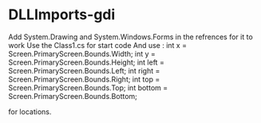 # DLLImports-gdi
Add System.Drawing and System.Windows.Forms in the refrences for it to work
Use the Class1.cs for start code
And use : 
            int x = Screen.PrimaryScreen.Bounds.Width;
            int y = Screen.PrimaryScreen.Bounds.Height;
            int left = Screen.PrimaryScreen.Bounds.Left;
            int right = Screen.PrimaryScreen.Bounds.Right;
            int top = Screen.PrimaryScreen.Bounds.Top;
            int bottom = Screen.PrimaryScreen.Bounds.Bottom;

for locations.
